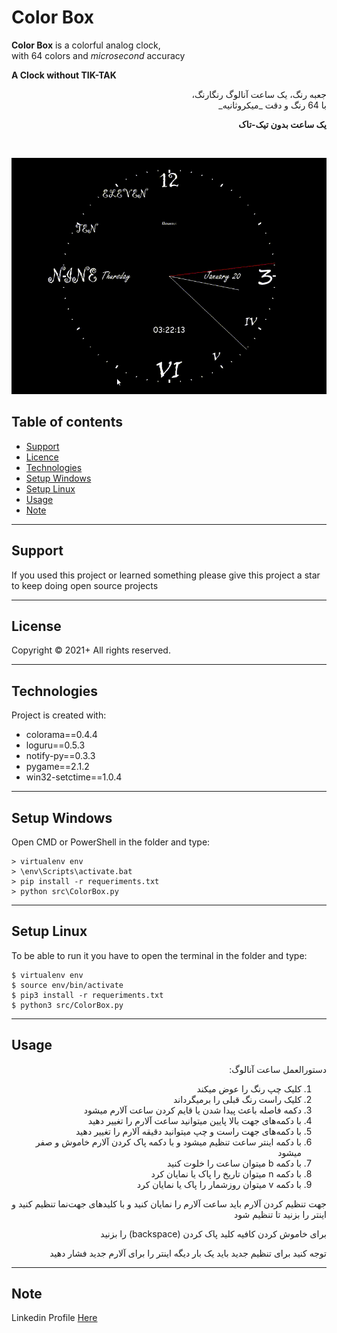 # Color Box
**Color Box** is a colorful analog clock,<br/>
with 64 colors and _microsecond_ accuracy <br/>

__A Clock without TIK-TAK__

<div dir="rtl">
جعبه رنگ، یک ساعت آنالوگ رنگارنگ،<br/>
با 64 رنگ و دقت
_میکروثانیه_

<br/>

__یک ساعت بدون تیک-تاک__
</div>

<br/>

![Screenshot](Screenshot.gif)

## Table of contents
* [Support](#support)
* [Licence](#Licence)
* [Technologies](#technologies)
* [Setup Windows](#setup-windows)
* [Setup Linux](#setup-linux)
* [Usage](#usage)
* [Note](#note)

___
## Support
If you used this project or learned something please give this project a star to keep doing open source projects

___
## License
Copyright &copy; 2021+ All rights reserved.

___
## Technologies
Project is created with:
* colorama==0.4.4
* loguru==0.5.3
* notify-py==0.3.3
* pygame==2.1.2
* win32-setctime==1.0.4

___
## Setup Windows
Open CMD or PowerShell in the folder and type:
```
> virtualenv env
> \env\Scripts\activate.bat
> pip install -r requeriments.txt
> python src\ColorBox.py
```
___
## Setup Linux
To be able to run it you have to open the terminal in the folder and type:
```
$ virtualenv env
$ source env/bin/activate
$ pip3 install -r requeriments.txt
$ python3 src/ColorBox.py
```
___
## Usage
<div dir="rtl">
دستورالعمل ساعت آنالوگ:

1. کلیک چپ رنگ را عوض میکند
2. کلیک راست رنگ قبلی را برمیگرداند
3. دکمه فاصله باعث پیدا شدن یا قایم کردن ساعت آلارم میشود
4. با دکمه‌های جهت بالا پایین میتوانید ساعت آلارم را تغییر دهید
5. با دکمه‌های جهت راست و چپ میتوانید دقیقه آلارم را تغییر دهید
6. با دکمه اینتر ساعت تنظیم میشود و با دکمه پاک کردن آلارم خاموش و صفر میشود
7. با دکمه b میتوان ساعت را خلوت کنید
8. با دکمه n میتوان تاریخ را پاک یا نمایان کرد
9. با دکمه v میتوان روزشمار را پاک یا نمایان کرد

جهت تنظیم کردن آلارم باید ساعت آلارم را نمایان کنید و با کلیدهای جهت‌نما تنظیم کنید و اینتر را بزنید تا تنظیم شود

برای خاموش کردن کافیه کلید پاک کردن (backspace) را بزنید

توجه کنید برای تنظیم جدید باید یک بار دیگه اینتر را برای آلارم جدید فشار دهید
</div>

____
## Note
Linkedin Profile [Here](https://www.linkedin.com/in/iamrezamousavi)
